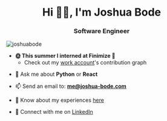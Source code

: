 <h1 align="center">Hi 👋🏾, I'm Joshua Bode</h1>
<h3 align="center">Software Engineer</h3>

<p align="left"> <img src="https://komarev.com/ghpvc/?username=joshuabode&label=Profile%20views&color=0e75b6&style=flat" alt="joshuabode" /> </p>

- **🌞 This summer I interned at Finimize 💸**
    - Check out my [work account](https://github.com/joshuabode-fmz)'s contribution graph
<!--
- 🏎️ I’m currently working on [Autonomous Vehicle Software](https://github.com/SarpHarbali/FSAI), as part of IMechE's Formula Student AI Challenge

- 🌱 I’m currently learning **DevOps, C and C++**

- 🦾 And also building [RoboSoc's ARM Software](https://github.com/jalliet/poker-robot-arm-24-25), to get a robot to deal (and maybe play) poker

- 🏛️ While developing [QuietCorner](https://quietcorner.uk), a student experience app to monitor occupancy of study spaces
-->

- 💬 Ask me about **Python** or **React**

- 📫 Send an email to: **[me@joshua-bode.com](mailto:me@joshua-bode.com)**

- 📄 Know about my experiences [here](https://joshua-bode.com/resume.pdf)

- 🔗 Connect with me on [LinkedIn](https://linkedin.com/in/joshuabode)
